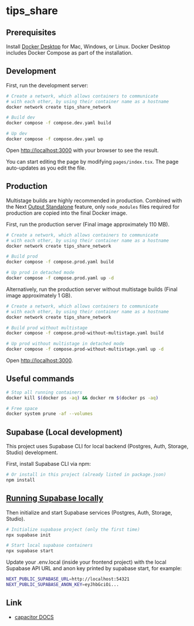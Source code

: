 # tips_share

## Prerequisites

Install [Docker Desktop](https://docs.docker.com/get-docker) for Mac, Windows, or Linux. Docker Desktop includes Docker Compose as part of the installation.

## Development

First, run the development server:

```bash
# Create a network, which allows containers to communicate
# with each other, by using their container name as a hostname
docker network create tips_share_network

# Build dev
docker compose -f compose.dev.yaml build

# Up dev
docker compose -f compose.dev.yaml up
```

Open [http://localhost:3000](http://localhost:3000) with your browser to see the result.

You can start editing the page by modifying `pages/index.tsx`. The page auto-updates as you edit the file.

## Production

Multistage builds are highly recommended in production. Combined with the Next [Output Standalone](https://nextjs.org/docs/advanced-features/output-file-tracing#automatically-copying-traced-files) feature, only `node_modules` files required for production are copied into the final Docker image.

First, run the production server (Final image approximately 110 MB).

```bash
# Create a network, which allows containers to communicate
# with each other, by using their container name as a hostname
docker network create tips_share_network

# Build prod
docker compose -f compose.prod.yaml build

# Up prod in detached mode
docker compose -f compose.prod.yaml up -d
```

Alternatively, run the production server without multistage builds (Final image approximately 1 GB).

```bash
# Create a network, which allows containers to communicate
# with each other, by using their container name as a hostname
docker network create tips_share_network

# Build prod without multistage
docker compose -f compose.prod-without-multistage.yaml build

# Up prod without multistage in detached mode
docker compose -f compose.prod-without-multistage.yaml up -d
```

Open [http://localhost:3000](http://localhost:3000).

## Useful commands

```bash
# Stop all running containers
docker kill $(docker ps -aq) && docker rm $(docker ps -aq)

# Free space
docker system prune -af --volumes
```

## Supabase (Local development)

This project uses Supabase CLI for local backend (Postgres, Auth, Storage, Studio) development.

First, install Supabase CLI via npm:

```bash
# Or install in this project (already listed in package.json)
npm install
```

## [Running Supabase locally](https://supabase.com/docs/guides/local-development/cli/getting-started?queryGroups=platform&platform=npm&queryGroups=access-method&access-method=studio#running-supabase-locally)

Then initialize and start Supabase services (Postgres, Auth, Storage, Studio).

```bash
# Initialize supabase project (only the first time)
npx supabase init

# Start local supabase containers
npx supabase start
```

Update your .env.local (inside your frontend project) with the local Supabase API URL and anon key printed by supabase start, for example:

```bash
NEXT_PUBLIC_SUPABASE_URL=http://localhost:54321
NEXT_PUBLIC_SUPABASE_ANON_KEY=eyJhbGciOi...
```

## Link

- [capacitor DOCS](https://capacitorjs.jp/docs/vscode/getting-started)
